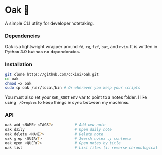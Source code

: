 # Oak 🌳

A simple CLI utility for developer notetaking. 


### Dependencies
Oak is a lightweight wrapper around `fd`, `rg`, `fzf`, `bat`, and `nvim`. 
It is written in Python 3.9 but has no dependencies.


### Installation
```bash
git clone https://github.com/cdkini/oak.git
cd oak
chmod +x oak
sudo cp oak /usr/local/bin # Or wherever you keep your scripts
```

You must also set your `OAK_ROOT` env var to point to a notes folder.
I like using `~/Dropbox` to keep things in sync between my machines.

### API
```bash
oak add <NAME> <TAGS?>          # Add new note
oak daily                       # Open daily note
oak delete <NAME?>              # Delete note
oak grep <QUERY?>               # Search notes by contents
oak open <QUERY?>               # Open notes by title 
oak list                        # List files (in reverse chronological order)
```
